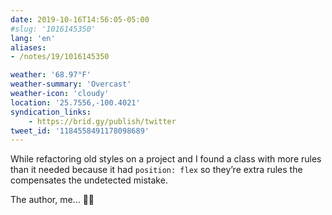 ```yaml
---
date: 2019-10-16T14:56:05-05:00
#slug: '1016145350'
lang: 'en'
aliases:
- /notes/19/1016145350

weather: '68.97°F'
weather-summary: 'Overcast'
weather-icon: 'cloudy'
location: '25.7556,-100.4021'
syndication_links:
    - https://brid.gy/publish/twitter
tweet_id: '1184558491178098689'
---
```

While refactoring old styles on a project and I found a class with more rules than it needed because it had `position: flex` so they’re extra rules the compensates the undetected mistake.

The author, me... 👀🤫

